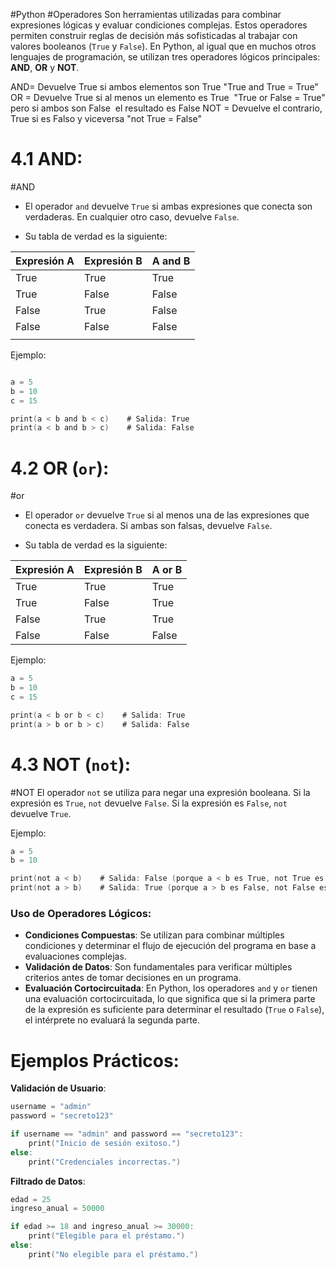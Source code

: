 #Python #Operadores
Son herramientas utilizadas para combinar expresiones lógicas y evaluar condiciones complejas. Estos operadores permiten construir reglas de decisión más sofisticadas al trabajar con valores booleanos (`True` y `False`). En Python, al igual que en muchos otros lenguajes de programación, se utilizan tres operadores lógicos principales: **AND**, **OR** y **NOT**.

AND= Devuelve True si ambos elementos son True "True and True = True" 
OR = Devuelve True si al menos un elemento es True  "True or False = True"
pero si ambos son False  el resultado es False 
NOT = Devuelve el contrario, True si es Falso y viceversa "not True = False"

# 4.1 AND:
#AND

- El operador `and` devuelve `True` si ambas expresiones que conecta son verdaderas. En cualquier otro caso, devuelve `False`.
    
- Su tabla de verdad es la siguiente:

| Expresión A | Expresión B | A and B |
| ----------- | ----------- | ------- |
| True        | True        | True    |
| True        | False       | False   |
| False       | True        | False   |
| False       | False       | False   |
|             |             |         |
Ejemplo:
```C

a = 5
b = 10
c = 15

print(a < b and b < c)    # Salida: True
print(a < b and b > c)    # Salida: False

```
# 4.2 **OR (`or`)**:
#or 
- El operador `or` devuelve `True` si al menos una de las expresiones que conecta es verdadera. Si ambas son falsas, devuelve `False`.
    
- Su tabla de verdad es la siguiente:
    
|Expresión A|Expresión B|A or B|
|---|---|---|
|True|True|True|
|True|False|True|
|False|True|True|
|False|False|False|

Ejemplo:

```c
a = 5
b = 10
c = 15

print(a < b or b < c)    # Salida: True
print(a > b or b > c)    # Salida: False

```

# 4.3 **NOT (`not`)**:
#NOT
El operador `not` se utiliza para negar una expresión booleana. Si la expresión es `True`, `not` devuelve `False`. Si la expresión es `False`, `not` devuelve `True`.

Ejemplo:
```C
a = 5
b = 10

print(not a < b)    # Salida: False (porque a < b es True, not True es False)
print(not a > b)    # Salida: True (porque a > b es False, not False es True)

```

### Uso de Operadores Lógicos:

- **Condiciones Compuestas**: Se utilizan para combinar múltiples condiciones y determinar el flujo de ejecución del programa en base a evaluaciones complejas.
- **Validación de Datos**: Son fundamentales para verificar múltiples criterios antes de tomar decisiones en un programa.
- **Evaluación Cortocircuitada**: En Python, los operadores `and` y `or` tienen una evaluación cortocircuitada, lo que significa que si la primera parte de la expresión es suficiente para determinar el resultado (`True` o `False`), el intérprete no evaluará la segunda parte.
# Ejemplos Prácticos:

**Validación de Usuario**:
```C
username = "admin"
password = "secreto123"

if username == "admin" and password == "secreto123":
    print("Inicio de sesión exitoso.")
else:
    print("Credenciales incorrectas.")

```

**Filtrado de Datos**:
```C
edad = 25
ingreso_anual = 50000

if edad >= 18 and ingreso_anual >= 30000:
    print("Elegible para el préstamo.")
else:
    print("No elegible para el préstamo.")

```

